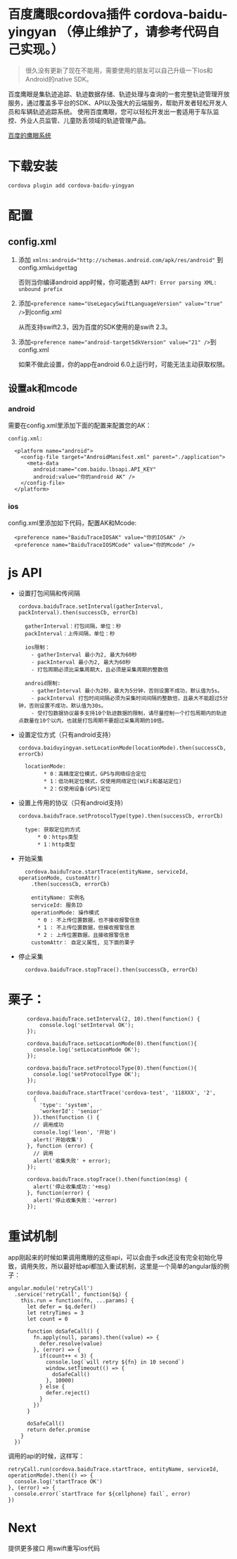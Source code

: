 # 百度鹰眼cordova插件 cordova-baidu-yingyan （停止维护了，请参考代码自己实现。）

> 很久没有更新了现在不能用，需要使用的朋友可以自己升级一下Ios和Android的native SDK。

百度鹰眼是集轨迹追踪、轨迹数据存储、轨迹处理与查询的一套完整轨迹管理开放服务，通过覆盖多平台的SDK、API以及强大的云端服务，帮助开发者轻松开发人员和车辆轨迹追踪系统。
使用百度鹰眼，您可以轻松开发出一套适用于车队监控、外业人员监管、儿童防丢领域的轨迹管理产品。

[百度的鹰眼系统](http://lbsyun.baidu.com/index.php?title=yingyan)

# 下载安装
`cordova plugin add cordova-baidu-yingyan`

# 配置

## config.xml

1. 添加 `xmlns:android="http://schemas.android.com/apk/res/android"` 到config.xml`widget`tag

    否则当你编译android app时候，你可能遇到 `AAPT: Error parsing XML: unbound prefix`


2. 添加`<preference name="UseLegacySwiftLanguageVersion" value="true" />`到config.xml

    从而支持swift2.3，因为百度的SDK使用的是swift 2.3。

3. 添加`<preference name="android-targetSdkVersion" value="21" />`到config.xml

    如果不做此设置，你的app在android 6.0上运行时，可能无法主动获取权限。

## 设置ak和mcode

### android

需要在config.xml里添加下面的配置来配置您的AK：

```
config.xml:

  <platform name="android">
    <config-file target="AndroidManifest.xml" parent="./application">
      <meta-data
        android:name="com.baidu.lbsapi.API_KEY"
        android:value="你的android AK" />
    </config-file>
  </platform>
```

### ios
config.xml里添加如下代码，配置AK和Mcode:
```
  <preference name="BaiduTraceIOSAK" value="你的IOSAK" />
  <preference name="BaiduTraceIOSMCode" value="你的Mcode" />
```

# js API

* 设置打包间隔和传间隔

  ```
  cordova.baiduTrace.setInterval(gatherInterval, packInterval).then(successCb, errorCb)

    gatherInterval：打包间隔，单位：秒
    packInterval：上传间隔，单位：秒

    ios限制：
      - gatherInterval 最小为2, 最大为60秒
      - packInterval 最小为2, 最大为60秒
      - 打包周期必须比采集周期大，且必须是采集周期的整数倍

    android限制:
      - gatherInterval 最小为2秒，最大为5分钟，否则设置不成功，默认值为5s。
      - packInterval 打包时间间隔必须为采集时间间隔的整数倍，且最大不能超过5分钟，否则设置不成功，默认值为30s。
      - 受打包数据协议最多支持10个轨迹数据的限制，请尽量控制一个打包周期内的轨迹点数量在10个以内，也就是打包周期不要超过采集周期的10倍。
  ```

* 设置定位方式（只有android支持）
  ```
  cordova.baiduyingyan.setLocationMode(locationMode).then(successCb, errorCb)

    locationMode:
          * 0：高精度定位模式，GPS与网络综合定位
          * 1：低功耗定位模式，仅使用网络定位(WiFi和基站定位)
          * 2：仅使用设备(GPS)定位
  ```


* 设置上传用的协议（只有android支持）
  ```  
  cordova.baiduTrace.setProtocolType(type).then(successCb, errorCb)

    type: 获取定位的方式
        * 0：https类型
        * 1：http类型
  ```

* 开始采集
  ```
    cordova.baiduTrace.startTrace(entityName, serviceId, operationMode, customAttr)
      .then(successCb, errorCb)

      entityName: 实例名
      serviceId: 服务ID
      operationMode: 操作模式
        * 0 : 不上传位置数据，也不接收报警信息
        * 1 : 不上传位置数据，但接收报警信息
        * 2 : 上传位置数据，且接收报警信息
      customAttr： 自定义属性, 见下面的栗子
  ```

* 停止采集

  ```
    cordova.baiduTrace.stopTrace().then(successCb, errorCb)
  ```

# 栗子：

```
      cordova.baiduTrace.setInterval(2, 10).then(function() {
          console.log('setInterval OK');
      });

      cordova.baiduTrace.setLocationMode(0).then(function(){
        console.log('setLocationMode OK');
      });

      cordova.baiduTrace.setProtocolType(0).then(function(){
        console.log('setProtocolType OK');
      });

      cordova.baiduTrace.startTrace('cordova-test', '118XXX', '2',
        {
          'type': 'system',
          'workerId': 'senior'
        }).then(function () {
        // 调用成功
        console.log('leon', '开始')
        alert('开始收集')
      }, function (error) {
        // 调用
        alert('收集失败' + error);
      });

      cordova.baiduTrace.stopTrace().then(function(msg) {
        alert('停止收集成功：'+msg)
      }, function(error) {
        alert('停止收集失败：'+error)
      });
```

# 重试机制
app刚起来的时候如果调用鹰眼的这些api，可以会由于sdk还没有完全初始化导致，调用失败，所以最好给api都加入重试机制，这里是一个简单的angular版的例子：

```
angular.module('retryCall')
  .service('retryCall', function($q) {
    this.run = function(fn, ...params) {
      let defer = $q.defer()
      let retryTimes = 3
      let count = 0

      function doSafeCall() {
        fn.apply(null, params).then((value) => {
          defer.resolve(value)
        }, (error) => {
          if(count++ < 3) {
            console.log(`will retry ${fn} in 10 second`)
            window.setTimeout(() => {
              doSafeCall()
            }, 10000)
          } else {
            defer.reject()
          }
        })
      }

      doSafeCall()
      return defer.promise
    }
  })
```

调用的api的时候，这样写：

```
retryCall.run(cordova.baiduTrace.startTrace, entityName, serviceId, operationMode).then(() => {
  console.log('startTrace OK')
}, (error) => {
  console.error(`startTrace for ${cellphone} fail`, error)
})
```

# Next
提供更多接口
用swift重写ios代码

